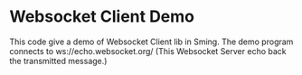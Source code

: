 Websocket Client Demo
========

This code give a demo of Websocket Client lib in Sming. The demo program connects to ws://echo.websocket.org/ (This Websocket Server echo back the transmitted message.)